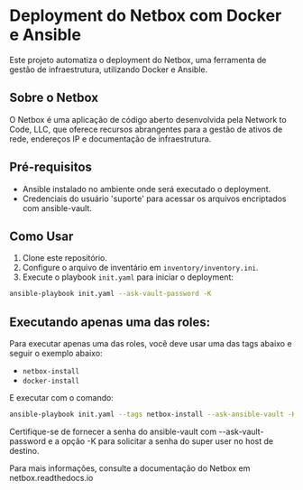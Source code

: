 # Deployment do Netbox com Docker e Ansible

Este projeto automatiza o deployment do Netbox, uma ferramenta de gestão de infraestrutura, utilizando Docker e Ansible.

## Sobre o Netbox

O Netbox é uma aplicação de código aberto desenvolvida pela Network to Code, LLC, que oferece recursos abrangentes para a gestão de ativos de rede, endereços IP e documentação de infraestrutura.

## Pré-requisitos

- Ansible instalado no ambiente onde será executado o deployment.
- Credenciais do usuário 'suporte' para acessar os arquivos encriptados com ansible-vault.

## Como Usar

1. Clone este repositório.
2. Configure o arquivo de inventário em `inventory/inventory.ini`.
3. Execute o playbook `init.yaml` para iniciar o deployment:

```bash
ansible-playbook init.yaml --ask-vault-password -K
```

## Executando apenas uma das roles:

Para executar apenas uma das roles, você deve usar uma das tags abaixo e seguir o exemplo abaixo:

- `netbox-install`
- `docker-install`

E executar com o comando:

```bash
ansible-playbook init.yaml --tags netbox-install --ask-ansible-vault -K
```

Certifique-se de fornecer a senha do ansible-vault com --ask-vault-password e a opção -K para solicitar a senha do super user no host de destino.

Para mais informações, consulte a documentação do Netbox em netbox.readthedocs.io
